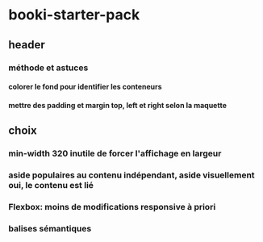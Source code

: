 # booki-starter-pack
## header
### méthode et astuces
#### colorer le fond pour identifier les conteneurs
#### mettre des padding et margin top, left et right selon la maquette
## choix
### min-width 320 inutile de forcer l'affichage en largeur
### aside populaires au contenu indépendant, aside visuellement oui, le contenu est lié
### Flexbox: moins de modifications responsive à priori
### balises sémantiques